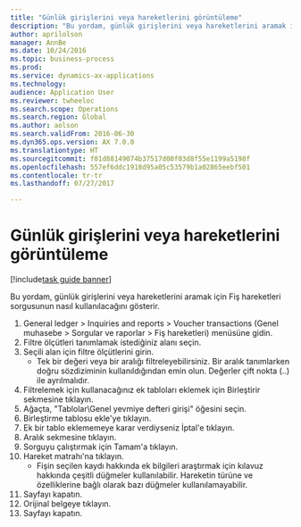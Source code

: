 ```yaml
--- 
title: "Günlük girişlerini veya hareketlerini görüntüleme"
description: "Bu yordam, günlük girişlerini veya hareketlerini aramak için Fiş hareketleri sorgusunun nasıl kullanılacağını gösterir."
author: aprilolson
manager: AnnBe
ms.date: 10/24/2016
ms.topic: business-process
ms.prod: 
ms.service: dynamics-ax-applications
ms.technology: 
audience: Application User
ms.reviewer: twheeloc
ms.search.scope: Operations
ms.search.region: Global
ms.author: aolson
ms.search.validFrom: 2016-06-30
ms.dyn365.ops.version: AX 7.0.0
ms.translationtype: HT
ms.sourcegitcommit: f01d88149074b37517d00f03d8f55e1199a5198f
ms.openlocfilehash: 557ef6ddc1918d95a05c53579b1a02865eebf501
ms.contentlocale: tr-tr
ms.lasthandoff: 07/27/2017

---
```

# <a name="view-journal-entries-or-transactions"></a>Günlük girişlerini veya hareketlerini görüntüleme

[!include[task guide banner](../../includes/task-guide-banner.md)]

Bu yordam, günlük girişlerini veya hareketlerini aramak için Fiş hareketleri sorgusunun nasıl kullanılacağını gösterir.

1. General ledger > Inquiries and reports > Voucher transactions (Genel muhasebe > Sorgular ve raporlar > Fiş hareketleri) menüsüne gidin.
2. Filtre ölçütleri tanımlamak istediğiniz alanı seçin.
3. Seçili alan için filtre ölçütlerini girin.
    * Tek bir değeri veya bir aralığı filtreleyebilirsiniz. Bir aralık tanımlarken doğru sözdiziminin kullanıldığından emin olun. Değerler çift nokta (..) ile ayrılmalıdır.  
4. Filtrelemek için kullanacağınız ek tabloları eklemek için Birleştirir sekmesine tıklayın.
5. Ağaçta, "Tablolar\Genel yevmiye defteri girişi" öğesini seçin.
6. Birleştirme tablosu ekle'ye tıklayın.
7. Ek bir tablo eklememeye karar verdiyseniz İptal'e tıklayın.
8. Aralık sekmesine tıklayın.
9. Sorguyu çalıştırmak için Tamam'a tıklayın.
10. Hareket matrahı'na tıklayın.
    * Fişin seçilen kaydı hakkında ek bilgileri araştırmak için kılavuz hakkında çeşitli düğmeler kullanılabilir. Hareketin türüne ve özelliklerine bağlı olarak bazı düğmeler kullanılamayabilir.  
11. Sayfayı kapatın.
12. Orijinal belgeye tıklayın.
13. Sayfayı kapatın.



